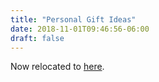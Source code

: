 ```yaml
---
title: "Personal Gift Ideas"
date: 2018-11-01T09:46:56-06:00
draft: false
---
```


Now relocated to [here](https://sites.google.com/a/rosenberg-watt.com/wiki/family/wishlists).